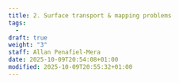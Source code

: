 ```yaml
---
title: 2. Surface transport & mapping problems
tags:
  - 
draft: true
weight: "3"
staff: Allan Penafiel-Mera
date: 2025-10-09T20:54:08+01:00
modified: 2025-10-09T20:55:32+01:00
---
```

